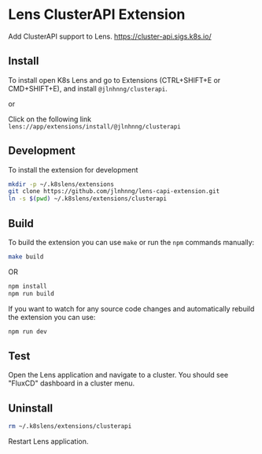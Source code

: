 # Lens ClusterAPI Extension

Add ClusterAPI support to Lens. https://cluster-api.sigs.k8s.io/


## Install

To install open K8s Lens and go to Extensions (CTRL+SHIFT+E or CMD+SHIFT+E), and install `@jlnhnng/clusterapi`.

or

Click on the following link `lens://app/extensions/install/@jlnhnng/clusterapi`


## Development

To install the extension for development

```sh
mkdir -p ~/.k8slens/extensions
git clone https://github.com/jlnhnng/lens-capi-extension.git
ln -s $(pwd) ~/.k8slens/extensions/clusterapi
```

## Build

To build the extension you can use `make` or run the `npm` commands manually:

```sh
make build
```

OR

```sh
npm install
npm run build
```

If you want to watch for any source code changes and automatically rebuild the extension you can use:

```sh
npm run dev
```

## Test

Open the Lens application and navigate to a cluster. You should see "FluxCD" dashboard in a cluster menu.

## Uninstall

```sh
rm ~/.k8slens/extensions/clusterapi
```

Restart Lens application.